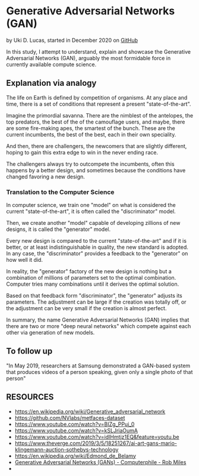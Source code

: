 # Generative Adversarial Networks (GAN)

by Uki D. Lucas, started in December 2020 on [GitHub](https://github.com/UkiDLucas/GAN)



In this study, I attempt to understand, explain and showcase the Generative Adversarial Networks (GAN), arguably the most formidable force in currently available compute science.



## Explanation via analogy



The life on Earth is defined by competition of organisms. At any place and time, there is a set of conditions that represent a present "state-of-the-art". 

Imagine the primordial savanna. There are the nimblest of the antelopes, the top predators, the best of the of the camouflage users, and maybe, there are some fire-making apes, the smartest of the bunch. These are the current incumbents, the best of the best, each in their own speciality. 

And then, there are challengers, the newcomers that are slightly different, hoping to gain this extra edge to win in the never ending race.

The challengers always try to outcompete the incumbents, often this happens by a better design, and sometimes because the conditions have changed favoring a new design.



### Translation to the Computer Science



In computer science, we train one "model" on what is considered the current "state-of-the-art", it is often called the "discriminator" model.

Then, we create another "model" capable of developing zillions of new designs, it is called the "generator" model.

Every new design is compared to the current "state-of-the-art" and if it is better, or at least indistinguishable in quality, the new standard is adopted. In any case, the "discriminator" provides a feedback to the "generator" on how well it did. 

In reality, the "generator" factory of the new design is nothing but a combination of millions of parameters set to the optimal combination. Computer tries many combinations until it derives the optimal solution.

Based on that feedback form "discriminator", the "generator" adjusts its parameters. The adjustment can be large if the creation was totally off, or the adjustment can be very small if the creation is almost perfect. 

In summary, the name Generative Adversarial Networks (GAN) implies that there are two or more "deep neural networks" which compete against each other via generation of new models.



## To follow up

"In May 2019, researchers at Samsung demonstrated a GAN-based system that produces videos of a person speaking, given only a single photo of that person"





## RESOURCES

- https://en.wikipedia.org/wiki/Generative_adversarial_network
- https://github.com/NVlabs/metfaces-dataset
- https://www.youtube.com/watch?v=BIZg_PPuj_0
- https://www.youtube.com/watch?v=kSLJriaOumA
- https://www.youtube.com/watch?v=idIHmtjz1EQ&feature=youtu.be
- https://www.theverge.com/2019/3/5/18251267/ai-art-gans-mario-klingemann-auction-sothebys-technology
- https://en.wikipedia.org/wiki/Edmond_de_Belamy 
- [Generative Adversarial Networks (GANs) - Computerphile - Rob Miles](https://www.youtube.com/watch?v=Sw9r8CL98N0)
- 

